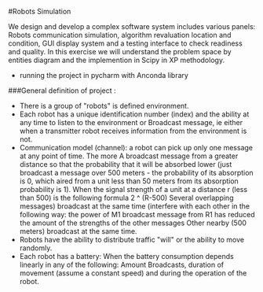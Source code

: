 
#Robots Simulation


We design and develop a complex software system includes various panels:
Robots communication simulation, algorithm revaluation location and condition, GUI display system
and a testing interface to check readiness and quality.
In this exercise we will understand the problem space by entities diagram and the implemention in Scipy in XP methodology.

* running the project in pycharm with Anconda library

###General definition of project :
* There is a group of "robots" is defined environment.
* Each robot has a unique identification number (index) and the ability at any time to listen to the environment or
Broadcast message, ie either when a transmitter robot receives information from the environment is not.
* Communication model (channel): a robot can pick up only one message at any point of time. The more
A broadcast message from a greater distance so that the probability that it will be absorbed lower
(just broadcast a message over 500 meters - the probability of its absorption is 0, which aired from a unit less than 50 meters from its absorption probability is 1).
When the signal strength of a unit at a distance r (less than 500) is the following formula 2 ^ (R-500)
Several overlapping messages) broadcast at the same time (interfere with each other in the following way: the power of
M1 broadcast message from R1 has reduced the amount of the strengths of the other messages
Other nearby (500 meters) broadcast at the same time.
* Robots have the ability to distribute traffic "will" or the ability to move randomly.
* Each robot has a battery: When the battery consumption depends linearly in any of the following: Amount
Broadcasts, duration of movement (assume a constant speed) and during the operation of the robot.



